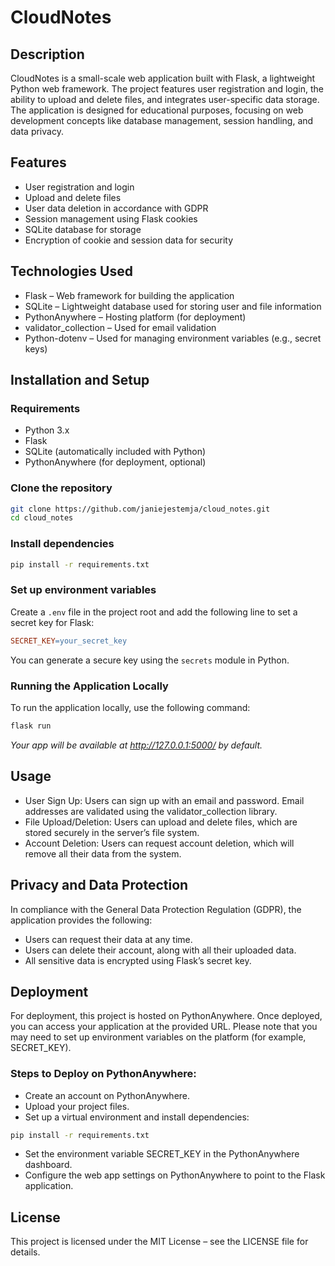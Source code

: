# CloudNotes
## Description

CloudNotes is a small-scale web application built with Flask, a lightweight Python web framework. The project features user registration and login, the ability to upload and delete files, and integrates user-specific data storage. The application is designed for educational purposes, focusing on web development concepts like database management, session handling, and data privacy.


## Features
- User registration and login
- Upload and delete files
- User data deletion in accordance with GDPR
- Session management using Flask cookies
- SQLite database for storage
- Encryption of cookie and session data for security

## Technologies Used
- Flask – Web framework for building the application
- SQLite – Lightweight database used for storing user and file information
- PythonAnywhere – Hosting platform (for deployment)
- validator_collection – Used for email validation
- Python-dotenv – Used for managing environment variables (e.g., secret keys)

## Installation and Setup
### Requirements
- Python 3.x
- Flask
- SQLite (automatically included with Python)
- PythonAnywhere (for deployment, optional)

### Clone the repository
```bash
git clone https://github.com/janiejestemja/cloud_notes.git
cd cloud_notes
```
### Install dependencies
```bash
pip install -r requirements.txt
```
### Set up environment variables
Create a `.env` file in the project root and add the following line to set a secret key for Flask:
```makefile
SECRET_KEY=your_secret_key
```
You can generate a secure key using the `secrets` module in Python.
### Running the Application Locally
To run the application locally, use the following command:
```bash
flask run
```
*Your app will be available at http://127.0.0.1:5000/ by default.*

## Usage
- User Sign Up: Users can sign up with an email and password. Email addresses are validated using the validator_collection library.
- File Upload/Deletion: Users can upload and delete files, which are stored securely in the server’s file system.
- Account Deletion: Users can request account deletion, which will remove all their data from the system.

## Privacy and Data Protection
In compliance with the General Data Protection Regulation (GDPR), the application provides the following:
- Users can request their data at any time.
- Users can delete their account, along with all their uploaded data.
- All sensitive data is encrypted using Flask’s secret key.

## Deployment
For deployment, this project is hosted on PythonAnywhere. Once deployed, you can access your application at the provided URL. Please note that you may need to set up environment variables on the platform (for example, SECRET_KEY).

### Steps to Deploy on PythonAnywhere:
- Create an account on PythonAnywhere.
- Upload your project files.
- Set up a virtual environment and install dependencies:
```bash
pip install -r requirements.txt
```
- Set the environment variable SECRET_KEY in the PythonAnywhere dashboard.
- Configure the web app settings on PythonAnywhere to point to the Flask application.

## License
This project is licensed under the MIT License – see the LICENSE file for details.
